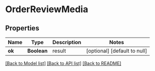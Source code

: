 # OrderReviewMedia
## Properties

| Name | Type | Description | Notes |
|------------ | ------------- | ------------- | -------------|
| **ok** | **Boolean** | result | [optional] [default to null] |

[[Back to Model list]](../README.md#documentation-for-models) [[Back to API list]](../README.md#documentation-for-api-endpoints) [[Back to README]](../README.md)

